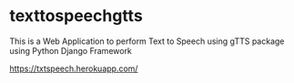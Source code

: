 # texttospeechgtts
This is a Web Application to perform Text to Speech using gTTS package using Python Django Framework

https://txtspeech.herokuapp.com/
